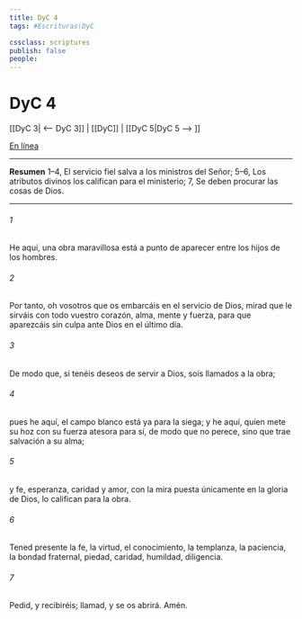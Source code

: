 ```yaml
---
title: DyC 4
tags: #Escrituras\DyC

cssclass: scriptures
publish: false
people:
---
```


# DyC 4
[[DyC 3| <-- DyC 3]] | [[DyC]] | [[DyC 5|DyC 5 --> ]]

[En línea](https://churchofjesuschrist.org/study/scriptures/dc-testament/dc/4?lang=spa)

---
__Resumen__
1–4, El servicio fiel salva a los ministros del Señor; 5–6, Los atributos divinos los califican para el ministerio; 7, Se deben procurar las cosas de Dios.

---
###### 1 
He aquí, una obra maravillosa está a punto de aparecer entre los hijos de los hombres.

###### 2 
Por tanto, oh vosotros que os embarcáis en el servicio de Dios, mirad que le sirváis con todo vuestro corazón, alma, mente y fuerza, para que aparezcáis sin culpa ante Dios en el último día.

###### 3 
De modo que, si tenéis deseos de servir a Dios, sois llamados a la obra;

###### 4 
pues he aquí, el campo blanco está ya para la siega; y he aquí, quien mete su hoz con su fuerza atesora para sí, de modo que no perece, sino que trae salvación a su alma;

###### 5 
y fe, esperanza, caridad y amor, con la mira puesta únicamente en la gloria de Dios, lo califican para la obra.

###### 6 
Tened presente la fe, la virtud, el conocimiento, la templanza, la paciencia, la bondad fraternal, piedad, caridad, humildad, diligencia.

###### 7 
Pedid, y recibiréis; llamad, y se os abrirá. Amén.

